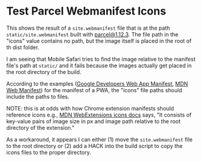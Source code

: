 # Test Parcel Webmanifest Icons

This shows the result of a `site.webmanifest` file that is at the path `static/site.webmanifest` built with parcel@1.12.3. The file path in the "icons" value contains no path, but the image itself is placed in the root of th dist folder.

I am seeing that Mobile Safari tries to find the image relative to the manifest file's path at `static/` and it fails because the images actually get placed in the root directory of the build.

According to the examples ([Google Developers Web App Manifest](https://developers.google.com/web/fundamentals/web-app-manifest), [MDN Web Manifest](https://developer.mozilla.org/en-US/docs/Web/Manifest)) for the manifest of a PWA, the "icons" file paths should include the paths to files.

NOTE: this is at odds with how Chrome extension manifests should reference icons e.g., [MDN WebExtensions icons docs](https://developer.mozilla.org/en-US/docs/Mozilla/Add-ons/WebExtensions/manifest.json/icons) says, "It consists of key-value pairs of image size in px and image path relative to the root directory of the extension."

As a workaround, it appears I can either (1) move the `site.webmanifest` file to the root directory or (2) add a HACK into the build script to copy the icons files to the proper directory.
